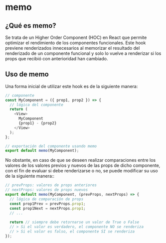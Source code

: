 # memo

## ¿Qué es memo?

Se trata de un Higher Order Component (HOC) en React que permite optimizar el rendimiento de los componentes funcionales. Este hook previene renderizados innecesarios al memorizar el resultado del renderizado de un componente funcional y solo lo vuelve a renderizar si los props que recibió con anterioridad han cambiado.

## Uso de memo

Una forma inicial de utilizar este hook es de la siguiente manera:

```javascript
// componente
const MyComponent = ({ prop1, prop2 }) => {
  // lógica del componente
  return (
    <View>
      MyComponent
      {prop1} - {prop2}
    </View>
  );
};

// exportación del componente usando memo
export default memo(MyComponent);
```

No obstante, en caso de que se deseen realizar comparaciones entre los valores de los valores previos y nuevos de las props de dicho componente, con el fin de evaluar si debe renderizarse o no, se puede modificar su uso de la siguiente manera::

```javascript
// prevProps: valores de props anteriores
// nextProps: valores de props nuevos
export default memo(MyComponent, (prevProps, nextProps) => {
  // lógica de comparación de props
  const prop1Prev = prevProps.prop1;
  const prop1Next = nextProps.prop1;
  // ...
  
  return // siempre debe retornarse un valor de True o False
  // > Si el valor es verdadero, el componente NO se renderiza
  // > Si el valor es falso, el componente SI se renderiza
});
```
